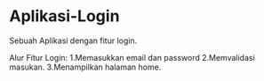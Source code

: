 # Aplikasi-Login
Sebuah Aplikasi dengan fitur login.

Alur Fitur Login:
1.Memasukkan email dan password
2.Memvalidasi masukan.
3.Menampilkan halaman home.

